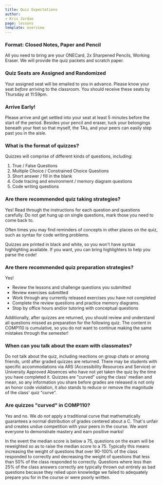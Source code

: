 ```yaml
---
title: Quiz Expectations
author:
- Kris Jordan
page: lessons
template: overview
---
```


### Format: Closed Notes, Paper and Pencil

All you need to bring are your ONECard, 2x Sharpened Pencils, Working Eraser. We will provide the quiz packets and scratch paper.

### Quiz Seats are Assigned and Randomized

Your assigned seat will be emailed to you in advance. Please know your seat _before_ arriving to the classroom. You should receive these seats by Thursday at 11:59pm.

### Arrive Early!

Please arrive and get settled into your seat at least 5 minutes before the start of the period. Besides your pencil and eraser, tuck your belongings beneath your feet so that myself, the TAs, and your peers can easily step past you in the aisle.

### What is the format of quizzes?

Quizzes will comprise of different kinds of questions, including:

1. True / False Questions
2. Multiple Choice / Constrained Choice Questions
3. Short answer / fill in the blank
4. Code tracing and environment / memory diagram questions
5. Code writing questions

### Are there recommended quiz taking strategies?

Yes! Read through the instructions for each question and questions carefully. Do not get hung up on single questions, mark those you need to come back to.

Often times you may find reminders of concepts in other places on the quiz, such as syntax for code writing problems.

Quizzes are printed in black and white, so you won't have syntax highlighting available. If you want, you can bring highlighters to help you parse the code!

### Are there recommended quiz preparation strategies?

Yes! 

* Review the lessons and challenge questions you submitted
* Review exercises submitted 
* Work through any currently released exercises you have not completed
* Complete the review questions and practice memory diagrams.
* Stop by office hours and/or tutoring with conceptual questions

Additionally, after quizzes are returned, you should review and understand all questions missed as preparation for the following quiz. The content in COMP110 is cumulative, so you do not want to continue making the same mistakes through the semester!

### When can you talk about the exam with classmates?

Do not talk about the quiz, including reactions on group chats or among friends, until after graded quizzes are returned. There may be students with specific accommodations via ARS (Accessibility Resources and Service) or University Approved Absences who have not yet taken the quiz by the time you have completed it. Quizzes are "curved" using the class' median and mean, so any information you share before grades are released is not only an honor code violation, it also stands to reduce or remove the magnitude of the class' quiz "curve".

### Are quizzes "curved" in COMP110?

Yes and no. We _do not_ apply a traditional curve that mathematically guarantees a normal distribution of grades centered about a C. That's unfair and creates undue competition with your peers in the course. We _want_ everyone to demonstrate mastery and earn positive marks! 

In the event the median score is below a 75, questions on the exam will be reweighted so as to raise the median score to a 75. Typically this means increasing the weight of questions that over 90-100% of the class responded to correctly and decreasing the weight of questions that less than 50% of the class responded to correctly. Questions where less than 25% of the class answers correctly are typically thrown out entirely as bad questions because they relied upon knowledge we failed to adequately prepare you for in the course or were poorly written.